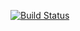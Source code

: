[![Build Status](https://travis-ci.org/vinee1310/testing.svg?branch=master)](https://travis-ci.org/vinee1310/testing)

